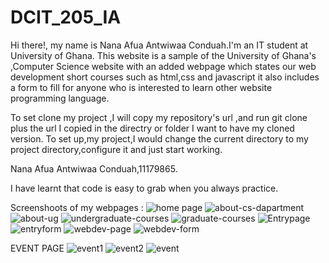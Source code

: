 # DCIT_205_IA
Hi there!, my name is Nana Afua Antwiwaa Conduah.I'm an IT student at University of Ghana.
This website is a sample of the University of Ghana's ,Computer Science website with an added webpage which states our  web development short courses such as html,css and javascript it also includes a form to fill for anyone who is interested to learn other website programming language.

To set clone my project ,I will copy my repository's url ,and run git clone plus the url I copied in the directry or folder I want to have my cloned version.
To set up,my project,I would change the current directory to my project directory,configure it and just start working.

Nana Afua Antwiwaa Conduah,11179865.


I have learnt that code is easy to grab when you always practice.

Screenshoots of my webpages :
  ![home page](https://github.com/Antwiwaa-tech/11179865_DCIT205/assets/143754295/73bcf852-1919-4875-a657-7fd618ec8a72)
![about-cs-dapartment](https://github.com/Antwiwaa-tech/11179865_DCIT205/assets/143754295/c3dc7959-e3a7-4058-b6c6-3feb20801a8f)
![about-ug](https://github.com/Antwiwaa-tech/11179865_DCIT205/assets/143754295/53e39a6a-7689-400c-8f9c-a6c4b797c974)
![undergraduate-courses](https://github.com/Antwiwaa-tech/11179865_DCIT205/assets/143754295/d874f079-6ad7-48f1-9873-fa2b096183ed)
![graduate-courses](https://github.com/Antwiwaa-tech/11179865_DCIT205/assets/143754295/290cf531-0e9b-4a38-a41d-4ecd550ec77b)
![Entrypage](https://github.com/Antwiwaa-tech/11179865_DCIT205/assets/143754295/ac9689a6-c06c-4f6b-8df2-4308778811cc)
![entryform](https://github.com/Antwiwaa-tech/11179865_DCIT205/assets/143754295/ea4d452d-51a6-49eb-8a27-a38cd7fad7f5)
![webdev-page](https://github.com/Antwiwaa-tech/11179865_DCIT205/assets/143754295/2a8bc863-8ede-4341-8eeb-c4b1cd1fb54b)
![webdev-form](https://github.com/Antwiwaa-tech/11179865_DCIT205/assets/143754295/5ee18529-8dab-49d0-b40d-fa9f1b954302)

EVENT PAGE
![event1](https://github.com/Antwiwaa-tech/11179865_DCIT205/assets/143754295/cad25c46-8179-492f-ad61-f7c5002af8b1)
![event2](https://github.com/Antwiwaa-tech/11179865_DCIT205/assets/143754295/04bce055-301d-4c03-a6cd-9825dcde21aa)
![event](https://github.com/Antwiwaa-tech/11179865_DCIT205/assets/143754295/784bc785-a306-432a-8e7c-d3897b039500)
